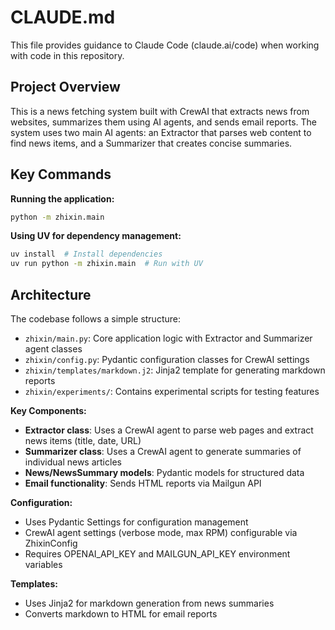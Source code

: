# CLAUDE.md

This file provides guidance to Claude Code (claude.ai/code) when working with code in this repository.

## Project Overview

This is a news fetching system built with CrewAI that extracts news from websites, summarizes them using AI agents, and sends email reports. The system uses two main AI agents: an Extractor that parses web content to find news items, and a Summarizer that creates concise summaries.

## Key Commands

**Running the application:**
```bash
python -m zhixin.main
```

**Using UV for dependency management:**
```bash
uv install  # Install dependencies
uv run python -m zhixin.main  # Run with UV
```

## Architecture

The codebase follows a simple structure:

- `zhixin/main.py`: Core application logic with Extractor and Summarizer agent classes
- `zhixin/config.py`: Pydantic configuration classes for CrewAI settings
- `zhixin/templates/markdown.j2`: Jinja2 template for generating markdown reports
- `zhixin/experiments/`: Contains experimental scripts for testing features

**Key Components:**
- **Extractor class**: Uses a CrewAI agent to parse web pages and extract news items (title, date, URL)
- **Summarizer class**: Uses a CrewAI agent to generate summaries of individual news articles
- **News/NewsSummary models**: Pydantic models for structured data
- **Email functionality**: Sends HTML reports via Mailgun API

**Configuration:**
- Uses Pydantic Settings for configuration management
- CrewAI agent settings (verbose mode, max RPM) configurable via ZhixinConfig
- Requires OPENAI_API_KEY and MAILGUN_API_KEY environment variables

**Templates:**
- Uses Jinja2 for markdown generation from news summaries
- Converts markdown to HTML for email reports